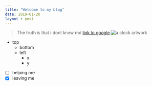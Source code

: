 ```yaml
---
title: "Welcome to my blog"
date: 2019-01-20
layout : post
---
```

>The truth is that i dont know md
[link to google](https://google.com)
![a clock artwork](https://i.etsystatic.com/37933956/r/il/697e58/5017897806/il_fullxfull.5017897806_80c5.jpg)

* top
  - bottom
  + left
      + x
      + y
- [ ] helping me
- [x] leaving me
